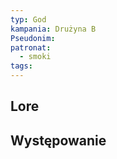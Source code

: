 ```yaml
---
typ: God
kampania: Drużyna B
Pseudonim: 
patronat:
  - smoki
tags: 
---
```


## Lore

## Występowanie





